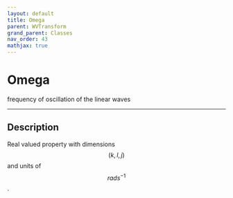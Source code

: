 ```yaml
---
layout: default
title: Omega
parent: WVTransform
grand_parent: Classes
nav_order: 43
mathjax: true
---
```


#  Omega

frequency of oscillation of the linear waves


---

## Description
Real valued property with dimensions $$(k,l,j)$$ and units of $$rad s^{-1}$$.

